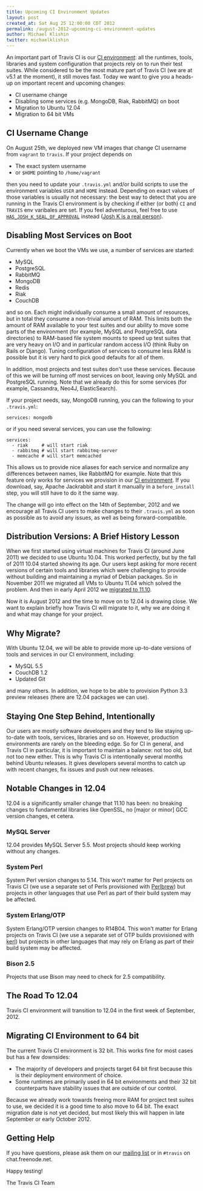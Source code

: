 ```yaml
---
title: Upcoming CI Environment Updates
layout: post
created_at: Sat Aug 25 12:00:00 CDT 2012
permalink: /august-2012-upcoming-ci-environment-updates
author: Michael Klishin
twitter: michaelklishin
---
```


An important part of Travis CI is our [CI environment](http://about.travis-ci.org/docs/user/ci-environment/): all the runtimes, tools, libraries and system configuration that
projects rely on to run their test suites. While considered to be the most mature part of Travis CI (we are at v5.1 at the moment),
it still moves fast. Today we want to give you a heads-up on important recent and upcoming changes:

 * CI username change
 * Disabling some services (e.g. MongoDB, Riak, RabbitMQ) on boot
 * Migration to Ubuntu 12.04
 * Migration to 64 bit VMs


## CI Username Change

On August 25th, we deployed new VM images that change CI username from `vagrant` to `travis`. If your project depends on

 * The exact system username
 * or `$HOME` pointing to `/home/vagrant`

then you need to update your `.travis.yml` and/or build scripts to use the environment variables `USER` and `HOME` instead. Depending on exact values of those variables
is usually not necessary: the best way to detect that you are running in the Travis CI environment is by checking if either (or both) `CI` and `TRAVIS` env varibales
are set. If you feel adventurous, feel free to use [`HAS_JOSH_K_SEAL_OF_APPROVAL`](https://github.com/travis-ci/travis-cookbooks/blob/master/ci_environment/travis_build_environment/files/default/ci_user/travis_environment.sh#L8-9) instead ([Josh K is a real person](https://twitter.com/j2h)).


## Disabling Most Services on Boot

Currently when we boot the VMs we use, a number of services are started:

 * MySQL
 * PostgreSQL
 * RabbitMQ
 * MongoDB
 * Redis
 * Riak
 * CouchDB

and so on. Each might individually consume a small amount of resources, but in total they consume a non-trivial amount of RAM. This limits both 
the amount of RAM available to your test suites and our ability to move some parts of the environment (for example, MySQL and PostgreSQL data directories) 
to RAM-based file system mounts to speed up test suites that are very heavy on I/O and in particular random access I/O (think Ruby on Rails or Django). 
Tuning configuration of services to consume less RAM is possible but it is very hard to pick good defaults for all 
of them.

In addition, most projects and test suites don't use these services. Because of this we will be turning off most services
on boot, leaving only MySQL and PostgreSQL running. Note that we already do this for some services 
(for example, Cassandra, Neo4J, ElasticSearch).

If your project needs, say, MongoDB running, you can the following to your `.travis.yml`:

    services: mongodb

or if you need several services, you can use the following:

    services:
      - riak     # will start riak
      - rabbitmq # will start rabbitmq-server
      - memcache # will start memcached

This allows us to provide nice aliases for each service and normalize any differences between names, like RabbitMQ for example. Note that this feature only
works for services we provision in our [CI environment](http://about.travis-ci.org/docs/user/ci-environment/). If you download, say, Apache Jackrabbit and
start it manually in a `before_install` step, you will still have to do it the same way.

The change will go into effect on the 14th of September, 2012 and we encourage all Travis CI users to make changes to their `.travis.yml` as soon as possible as to avoid any issues, as well as being forward-compatible.


## Distribution Versions: A Brief History Lesson

When we first started using virtual machines for Travis CI (around June 2011) we decided to use Ubuntu 10.04. 
This worked perfectly, but by the fall of 2011 10.04 started showing its age. Our users kept asking for more 
recent versions of certain tools and libraries which were challenging to provide without building and maintaining 
a myriad of Debian packages. So in November 2011 we migrated all VMs to Ubuntu 11.04 which solved the problem. 
And then in early April 2012 we [migrated to 11.10](/upcoming_ubuntu_11_10_migration/).

Now it is August 2012 and the time to move on to 12.04 is drawing close. We want to explain briefly how Travis CI 
will migrate to it, why we are doing it and what may change for your project.


## Why Migrate?

With Ubuntu 12.04, we will be able to provide more up-to-date versions of tools and services in our CI environment, 
including:

 * MySQL 5.5
 * CouchDB 1.2
 * Updated Git

and many others. In addition, we hope to be able to provision Python 3.3 preview releases (there are 12.04 packages 
we can use).


## Staying One Step Behind, Intentionally

Our users are mostly software developers and they tend to like staying up-to-date with tools, services, libraries and 
so on. However, production environments are rarely on the bleeding edge. So for CI in general, and Travis CI in 
particular, it is important to maintain a balance: not too old, but not too new either. This is why Travis CI is 
intentionally several months behind Ubuntu releases. It gives developers several months to catch up with recent 
changes, fix issues and push out new releases.


## Notable Changes in 12.04

12.04 is a significantly smaller change that 11.10 has been: no breaking changes to fundamental libraries like 
OpenSSL, no [major or minor] GCC version changes, et cetera.

### MySQL Server

12.04 provides MySQL Server 5.5. Most projects should keep working without any changes.


### System Perl

System Perl version changes to 5.14. This won't matter for Perl projects on Travis CI (we use a separate set 
of Perls provisioned with [Perlbrew](http://perlbrew.pl/)) but projects in other languages that use Perl as 
part of their build system may be affected.


### System Erlang/OTP

System Erlang/OTP version changes to R14B04. This won't matter for Erlang projects on Travis CI (we use a 
separate set of OTP builds provisioned with [kerl](https://github.com/spawngrid/kerl)) but projects in other 
languages that may rely on Erlang as part of their build system may be affected.


### Bison 2.5

Projects that use Bison may need to check for 2.5 compatibility.


## The Road To 12.04

Travis CI environment will transition to 12.04 in the first week of September, 2012.


## Migrating CI Environment to 64 bit

The current Travis CI environment is 32 bit. This works fine for most cases but has a few downsides:

 * The majority of developers and projects target 64 bit first because this is their deployment environment of choice.
 * Some runtimes are primarily used in 64 bit environments and their 32 bit counterparts have stability issues that are outside of our control.

Because we already work towards freeing more RAM for project test suites to use, we decided it is a good time to also move to 64 bit.
The exact migration date is not yet decided, but most likely this will happen in late September or early October 2012.


## Getting Help

If you have questions, please ask them on our [mailing list](https://groups.google.com/forum/?fromgroups#!forum/travis-ci) or in
`#travis` on chat.freenode.net.


Happy testing!


The Travis CI Team
